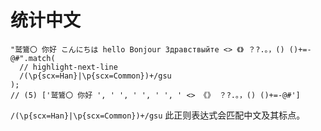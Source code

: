 # 统计中文

```ts:no-line-numbers twoslash
"鹫鷟〇 你好 こんにちは hello Bonjour Здравствыйте <> 《》 ？?.。，() ()+=-@#".match(
  // highlight-next-line
  /(\p{scx=Han}|\p{scx=Common})+/gsu
);
// (5) ['鹫鷟〇 你好 ', ' ', ' ', ' ', ' <> 《》 ？?.。，() ()+=-@#']
```

`/(\p{scx=Han}|\p{scx=Common})+/gsu` 此正则表达式会匹配中文及其标点。
